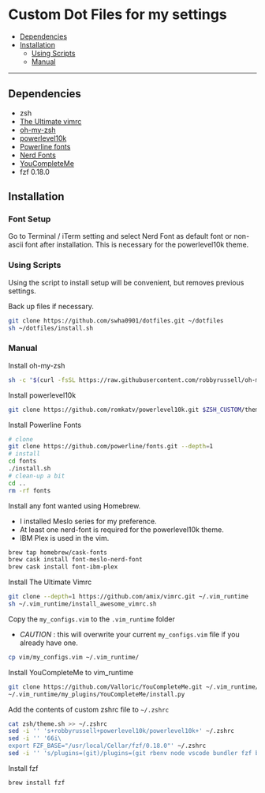 # Custom Dot Files for my settings

* [Dependencies](#dependencies)
* [Installation](#installation)
    * [Using Scripts](#using-scripts)
    * [Manual](#manual)
---
## Dependencies
* zsh
* [The Ultimate vimrc](https://github.com/amix/vimrc)
* [oh-my-zsh](https://github.com/robbyrussell/oh-my-zsh)
* [powerlevel10k](https://github.com/romkatv/powerlevel10k)
* [Powerline fonts](https://github.com/powerline/fonts)
* [Nerd Fonts](https://github.com/ryanoasis/nerd-fonts)
* [YouCompleteMe](https://github.com/Valloric/YouCompleteMe)
* fzf 0.18.0

## Installation
### Font Setup
Go to Terminal / iTerm setting and select Nerd Font as default font or non-ascii font after installation.
This is necessary for the powerlevel10k theme.

### Using Scripts
Using the script to install setup will be convenient, but removes previous settings.

Back up files if necessary.
```zsh
git clone https://github.com/swha0901/dotfiles.git ~/dotfiles
sh ~/dotfiles/install.sh
```
### Manual
Install oh-my-zsh
```zsh
sh -c "$(curl -fsSL https://raw.githubusercontent.com/robbyrussell/oh-my-zsh/master/tools/install.sh)"
```
Install powerlevel10k
```zsh
git clone https://github.com/romkatv/powerlevel10k.git $ZSH_CUSTOM/themes/powerlevel10k
```
Install Powerline Fonts
```zsh
# clone
git clone https://github.com/powerline/fonts.git --depth=1
# install
cd fonts
./install.sh
# clean-up a bit
cd ..
rm -rf fonts
```
Install any font wanted using Homebrew.
* I installed Meslo series for my preference. 
* At least one nerd-font is required for the powerlevel10k theme.
* IBM Plex is used in the vim.
```zsh
brew tap homebrew/cask-fonts
brew cask install font-meslo-nerd-font
brew cask install font-ibm-plex
```
Install The Ultimate Vimrc
```zsh
git clone --depth=1 https://github.com/amix/vimrc.git ~/.vim_runtime
sh ~/.vim_runtime/install_awesome_vimrc.sh
```
Copy the `my_configs.vim` to the `.vim_runtime` folder
* *CAUTION* : this will overwrite your current `my_configs.vim` file if you already have one. 
```zsh
cp vim/my_configs.vim ~/.vim_runtime/
```
Install YouCompleteMe to vim_runtime
```zsh
git clone https://github.com/Valloric/YouCompleteMe.git ~/.vim_runtime/my_plugins/YouCompleteMe
~/.vim_runtime/my_plugins/YouCompleteMe/install.py
```
Add the contents of custom zshrc file to `~/.zshrc`
```zsh
cat zsh/theme.sh >> ~/.zshrc
sed -i '' 's+robbyrussell+powerlevel10k/powerlevel10k+' ~/.zshrc
sed -i '' '66i\
export FZF_BASE="/usr/local/Cellar/fzf/0.18.0"' ~/.zshrc
sed -i '' 's/plugins=(git)/plugins=(git rbenv node vscode bundler fzf battery thefuck zsh_reload)/' ~/.zshrc
```
Install fzf
```zsh
brew install fzf
```
